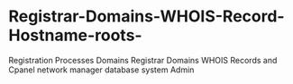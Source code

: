 # Registrar-Domains-WHOIS-Record-Hostname-roots-
Registration Processes Domains Registrar Domains WHOIS Records and Cpanel network manager database system Admin 
